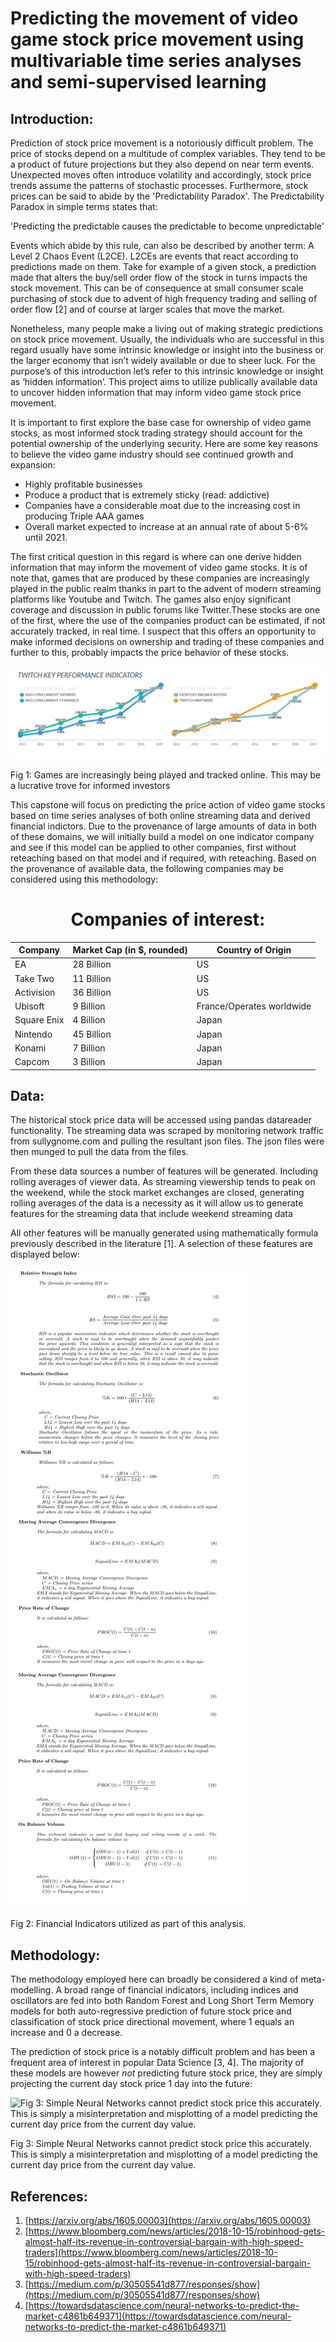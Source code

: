 ﻿# Predicting the movement of video game stock price movement using multivariable time series analyses and semi-supervised learning

## Introduction:
Prediction of stock price movement is a notoriously difficult problem. The price of stocks depend on a multitude of complex variables. They tend to be a product of future projections but they also depend on near term events. Unexpected moves often introduce volatility and accordingly, stock price trends assume the patterns of stochastic processes. Furthermore, stock prices can be said to abide by the 'Predictability Paradox'. The Predictability Paradox in simple terms states that:

'Predicting the predictable causes the predictable to become unpredictable'

Events which abide by this rule, can also be described by another term: A Level 2 Chaos Event (L2CE). L2CEs are events that react according to predictions made on them. Take for example of a given stock, a prediction made that alters the buy/sell order flow of the stock in turns impacts the stock movement. This can be of consequence at small consumer scale purchasing of stock due to advent of high frequency trading and selling of order flow [2] and of course at larger scales that move the market.

Nonetheless, many people make a living out of making strategic predictions on stock price movement. Usually, the individuals who are successful in this regard usually have some intrinsic knowledge or insight into the business or the larger economy that isn’t widely available or due to sheer luck. For the purpose’s of this introduction let’s refer to this intrinsic knowledge or insight as ‘hidden information’. This project aims to utilize publically available data to uncover hidden information that may inform video game stock price movement.

It is important to first explore the base case for ownership of video game stocks, as most informed stock trading strategy should account for the potential ownership of the underlying security. Here are some key reasons to believe the video game industry should see continued growth and expansion:

-   Highly profitable businesses
-   Produce a product that is extremely sticky (read: addictive)
-   Companies have a considerable moat due to the increasing cost in producing Triple AAA games
-   Overall market expected to increase at an annual rate of about 5-6% until 2021.

The first critical question in this regard is where can one derive hidden information that may inform the movement of video game stocks. It is of note that, games that are produced by these companies are increasingly played in the public realm thanks in part to the advent of modern streaming platforms like Youtube and Twitch. The games also enjoy significant coverage and discussion in public forums like Twitter.These stocks are one of the first, where the use of the companies product can be estimated, if not accurately tracked, in real time. I suspect that this offers an opportunity to make informed decisions on ownership and trading of these companies and further to this, probably impacts the price behavior of these stocks.

![Fig 1: Games are increasingly being played and tracked online. This may be a lucrative trove for informed investors](https://github.com/seanmcmanus13/Portfolio/blob/master/Predicting%20Video%20Game%20Stock%20Price%20Movement/Images/twitchtrends.png?raw=true)

Fig 1: Games are increasingly being played and tracked online. This may be a lucrative trove for informed investors

This capstone will focus on predicting the price action of video game stocks based on time series analyses of both online streaming data and derived financial indictors. Due to the provenance of large amounts of data in both of these domains, we will initially build a model on one indicator company and see if this model can be applied to other companies, first without reteaching based on that model and if required, with reteaching. Based on the provenance of available data, the following companies may be considered using this methodology:

<h1><center> Companies of interest: </center></h1>

| Company     | Market Cap (in $, rounded) | Country of Origin         |
|-------------|----------------------------|---------------------------|
| EA          | 28 Billion                 | US                        |
| Take Two    | 11 Billion                 | US                        |
| Activision  | 36 Billion                 | US                        |
| Ubisoft     | 9 Billion                  | France/Operates worldwide |
| Square Enix | 4 Billion                  | Japan                     |
| Nintendo    | 45 Billion                 | Japan                     |
| Konami      | 7 Billion                  | Japan                     |
| Capcom      | 3 Billion                  | Japan                     |


## Data:

The historical stock price data will be accessed using pandas datareader functionality. The streaming data was scraped by monitoring network traffic from sullygnome.com and pulling the resultant json files. The json files were then munged to pull the data from the files.

From these data sources a number of features will be generated. Including rolling averages of viewer data. As streaming viewership tends to peak on the weekend, while the stock market exchanges are closed, generating rolling averages of the data is a necessity as it will allow us to generate features for the streaming data that include weekend streaming data

All other features will be manually generated using mathematically formula previously described in the literature [1]. A selection of these features are displayed below:

![Fig 2: Financial Indicators utilized as part of this analysis.](https://github.com/seanmcmanus13/Portfolio/blob/master/Predicting%20Video%20Game%20Stock%20Price%20Movement/Images/variables.png?raw=true)

Fig 2: Financial Indicators utilized as part of this analysis.

## Methodology:
The methodology employed here can broadly be considered a kind of meta-modelling. A broad range of financial indicators, including indices and oscillators are fed into both Random Forest and Long Short Term Memory models for both auto-regressive prediction of future stock price and classification of stock price directional movement, where 1 equals an increase and 0 a decrease.

The prediction of stock price is a notably difficult problem and has been a frequent area of interest in popular Data Science [3, 4]. The majority of these models are however *not* predicting future stock price, they are simply projecting the current day stock price 1 day into the future:

![Fig 3: Simple Neural Networks cannot predict stock price this accurately. This is simply a misinterpretation and misplotting of a model predicting the current day price from the current day value.](https://miro.medium.com/max/800/1*YkfE7NRM2qJVRN2HCv1hhw.png)

Fig 3: Simple Neural Networks cannot predict stock price this accurately. This is simply a misinterpretation and misplotting of a model predicting the current day price from the current day value.

## References:

1.  [https://arxiv.org/abs/1605.00003](https://arxiv.org/abs/1605.00003)
2. [https://www.bloomberg.com/news/articles/2018-10-15/robinhood-gets-almost-half-its-revenue-in-controversial-bargain-with-high-speed-traders](https://www.bloomberg.com/news/articles/2018-10-15/robinhood-gets-almost-half-its-revenue-in-controversial-bargain-with-high-speed-traders)
3. [https://medium.com/p/30505541d877/responses/show](https://medium.com/p/30505541d877/responses/show)
4. [https://towardsdatascience.com/neural-networks-to-predict-the-market-c4861b649371](https://towardsdatascience.com/neural-networks-to-predict-the-market-c4861b649371)
